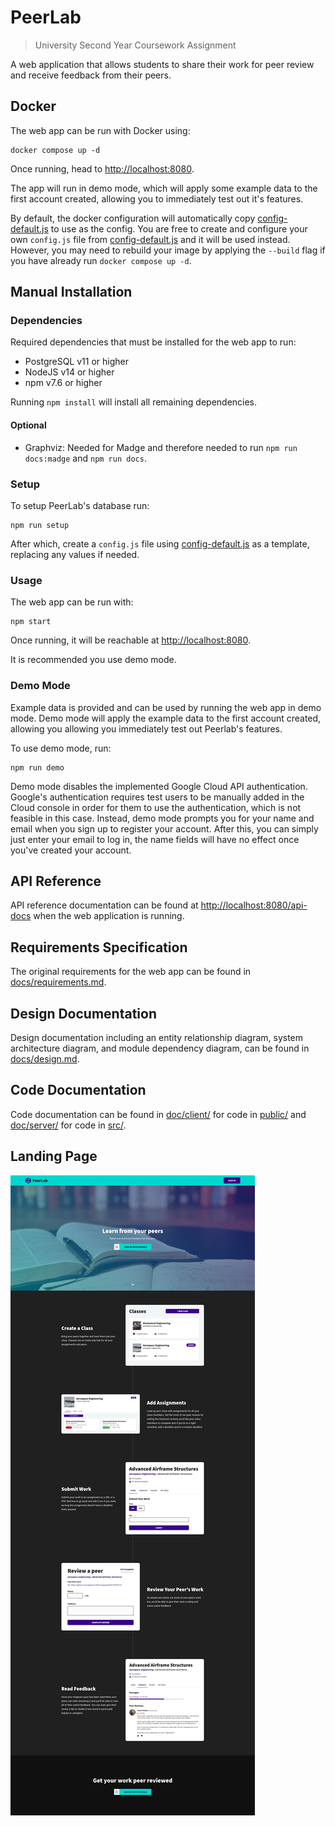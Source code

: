 # PeerLab

> University Second Year Coursework Assignment

A web application that allows students to share their work for peer review and
receive feedback from their peers.


## Docker
The web app can be run with Docker using:
```
docker compose up -d
```

Once running, head to [http://localhost:8080](http://localhost:8080).

The app will run in demo mode, which will apply some example data to the first
account created, allowing you to immediately test out it's features.

By default, the docker configuration will automatically copy [config-default.js](config-default.js)
to use as the config. You are free to create and configure your own `config.js`
file from [config-default.js](config-default.js) and it will be used instead.
However, you may need to rebuild your image  by applying the `--build` flag if
you have already run `docker compose up -d`.


## Manual Installation
### Dependencies
Required dependencies that must be installed for the web app to run:

- PostgreSQL v11 or higher
- NodeJS v14 or higher
- npm v7.6 or higher

Running `npm install` will install all remaining dependencies.

#### Optional
- Graphviz: Needed for Madge and therefore needed to run `npm run docs:madge`
and `npm run docs`.


### Setup
To setup PeerLab's database run:
```
npm run setup
```

After which, create a `config.js` file using [config-default.js](config-default.js)
as a template, replacing any values if needed.


### Usage
The web app can be run with:
```
npm start
```

Once running, it will be reachable at [http://localhost:8080](http://localhost:8080).

It is recommended you use demo mode.


### Demo Mode
Example data is provided and can be used by running the web app in demo mode.
Demo mode will apply the example data to the first account created, allowing you
allowing you immediately test out Peerlab's features.

To use demo mode, run:
```
npm run demo
```

Demo mode disables the implemented Google Cloud API authentication. Google's
authentication requires test users to be manually added in the Cloud console in
order for them to use the authentication, which is not feasible in this case.
Instead, demo mode prompts you for your name and email when you sign up to
register your account. After this, you can simply just enter your email to log
in, the name fields will have no effect once you've created your account.


## API Reference
API reference documentation can be found at
[http://localhost:8080/api-docs](http://localhost:8080/api-docs) when the web
application is running.


## Requirements Specification
The original requirements for the web app can be found in
[docs/requirements.md](docs/requirements.md).


## Design Documentation
Design documentation including an entity relationship diagram, system
architecture diagram, and module dependency diagram, can be found in
[docs/design.md](docs/design.md).


## Code Documentation
Code documentation can be found in [doc/client/](doc/client/) for code in
[public/](public) and [doc/server/](doc/server/) for code in [src/](src).


## Landing Page
![Landing Page Screen](docs/img/landing_page.png)
